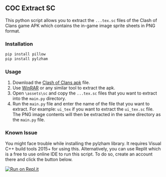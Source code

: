 ## COC Extract SC

This python script allows you to extract the ``...tex.sc`` files of the Clash of Clans game APK which contains the in-game image sprite sheets in PNG format.

### Installation

```bash
pip install pillow
pip install pylzham
```

### Usage

1. Download the [Clash of Clans apk](https://clash-of-clans.en.uptodown.com/android/download) file.
2. Use [WinRAR](https://www.win-rar.com/download.html?&L=0) or any similar tool to extract the apk.
3. Open `\assets\sc` and copy the `...tex.sc` files that you want to extract into the `main.py` directory.
4. Run the `main.py` file and enter the name of the file that you want to extract. For example: `ui_tex` if you want to extract the `ui_tex.sc` file. The PNG image contents will then be extracted in the same directory as the `main.py` file.


### Known Issue

You might face trouble while installing the pylzham library. It requires Visual C++ build tools 2015+ for using this. Alternatively, you can use Replit which is a free to use online IDE to run this script. To do so, create an account there and click the button below.

[![Run on Repl.it](https://repl.it/badge/github/roshan1337d/cocExtractSC)](https://repl.it/github/roshan1337d/cocExtractSC)
